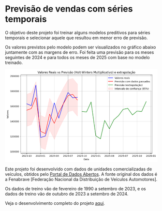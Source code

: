 # Previsão de vendas com séries temporais
O objetivo deste projeto foi treinar alguns modelos preditivos para séries temporais e selecionar aquele que resultou em menor erro de previsão.

Os valores previstos pelo modelo podem ser visualizados no gráfico abaixo juntamente com as margens de erro. Foi feita uma previsão para os meses seguintes de 2024 e para todos os meses de 2025 com base no modelo treinado.

<img width="950px" align="center" src="https://raw.githubusercontent.com/Lud-lud/previsao_vendas_series_temporais/refs/heads/main/previsao_vendas.png" />

Este projeto foi desenvolvido com dados de unidades comercializadas de veículos, obtidos pelo [Portal de Dados Abertos](https://dados.gov.br/dados/conjuntos-dados/7384-vendas-de-veiculos-pelas-concessionarias-automoveis). A fonte original dos dados é a Fenabrave [Federação Nacional da Distribuição de Veículos Automotores].

Os dados de treino vão de fevereiro de 1990 a setembro de 2023, e os dados de treino vão de outubro de 2023 a setembro de 2024.

Veja o desenvolvimento completo do projeto [aqui](https://github.com/Lud-lud/previsao_vendas_series_temporais/blob/main/previsao_vendas_automoveis.ipynb).
